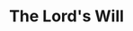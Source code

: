 ---
title: The Lord's Will
year: 1927
opening_date: 1927-01-18
closing_date: 1927-01-19
layout: productions
featured_image: 
image_caption:
image_credit:
playbill:
category:
Theatre: Theatre Jacksonville
cast:
  Mrs. Jones: Anne C. Lalor
  Lem Adams: Joseph Marron
  Mary: Nancy Osborne
  Singer: Mr. Joel Lay
crew:
  Director: Tracy L'Engle
  Lighting:
    - L.B. Pratt
    - Martha Race
  Scenery: Mrs. Strawn Perry
  Props: Mrs. A.S. Peatross
orchestra:
understudies:
external_links:
---